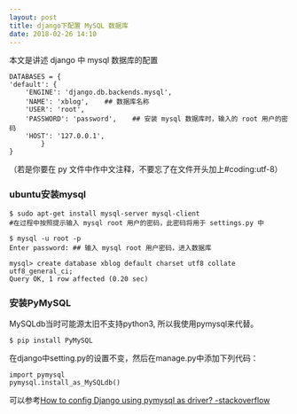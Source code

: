 ```yaml
---
layout: post
title: django下配置 MySQL 数据库
date: 2018-02-26 14:10
---
```


本文是讲述 django 中 mysql 数据库的配置

	DATABASES = { 
    'default': {
        'ENGINE': 'django.db.backends.mysql',
        'NAME': 'xblog',    ## 数据库名称
        'USER': 'root',
        'PASSWORD': 'password',    ## 安装 mysql 数据库时，输入的 root 用户的密码
        'HOST': '127.0.0.1',
    		}
	}
	
（若是你要在 py 文件中作中文注释，不要忘了在文件开头加上#coding:utf-8）

### ubuntu安装mysql

	$ sudo apt-get install mysql-server mysql-client
	#在过程中按照提示输入 mysql root 用户的密码，此密码将用于 settings.py 中
	
	$ mysql -u root -p
	Enter password: ## 输入 mysql root 用户密码，进入数据库
	
	mysql> create database xblog default charset utf8 collate utf8_general_ci;
	Query OK, 1 row affected (0.20 sec)
	
### 安装PyMySQL
 MySQLdb当时可能源太旧不支持python3, 所以我使用pymysql来代替。
	
	$ pip install PyMySQL 
	
在django中setting.py的设置不变，然后在manage.py中添加下列代码：

	import pymysql
	pymysql.install_as_MySQLdb()
	
可以参考[How to config Django using pymysql as driver?  -stackoverflow](https://stackoverflow.com/questions/34777755/how-to-config-django-using-pymysql-as-driver) 
	
	
	
